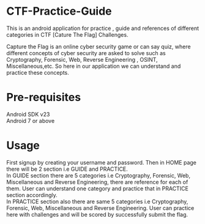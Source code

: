 # CTF-Practice-Guide

This is an android application for practice , guide and references of different categories in CTF [Cature The Flag] Challenges.

Capture the Flag is an online cyber security game or can say quiz, where different concepts of cyber security are asked to solve such as Cryptography, Forensic, Web, Reverse Engineering , OSINT, Miscellaneous,etc.
So here in our application we can understand and practice these concepts.

# Pre-requisites
Android SDK v23                                                         
Android 7 or above


# Usage
First signup by creating your username and password. Then in HOME page there will be 2 section i.e GUIDE and PRACTICE.                                   
In GUIDE section there are 5 categories i.e Cryptography, Forensic, Web, Miscellaneous and Reverse Engineering, there are reference for each of them. User can understand one category and practice that in PRACTICE section accordingly.                                             
In PRACTICE section also there are same 5 categories i.e Cryptography, Forensic, Web, Miscellaneous and Reverse Engineering. User can practice here with challenges and will be scored by successfully submit the flag.
